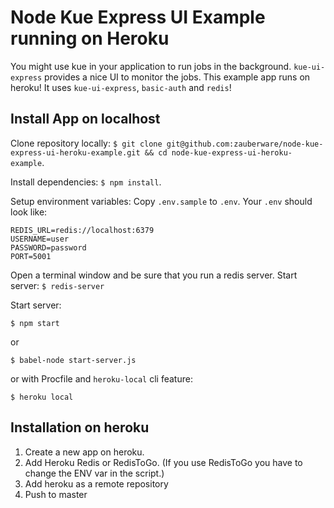 # Node Kue Express UI Example running on Heroku

You might use kue in your application to run jobs in the background. `kue-ui-express` provides a nice UI to monitor the jobs. This example app runs on heroku! It uses `kue-ui-express`, `basic-auth` and `redis`!


## Install App on localhost

Clone repository locally:
`$ git clone git@github.com:zauberware/node-kue-express-ui-heroku-example.git && cd node-kue-express-ui-heroku-example`.

Install dependencies:
`$ npm install`.

Setup environment variables:
Copy `.env.sample` to `.env`. Your `.env` should look like:

```
REDIS_URL=redis://localhost:6379
USERNAME=user
PASSWORD=password
PORT=5001
```

Open a terminal window and be sure that you run a redis server. Start server:
`$ redis-server`

Start server:

`$ npm start`

or

`$ babel-node start-server.js`

or with Procfile and `heroku-local` cli feature:

`$ heroku local`


## Installation on heroku

1. Create a new app on heroku.
2. Add Heroku Redis or RedisToGo. (If you use RedisToGo you have to change the ENV var in the script.)
3. Add heroku as a remote repository
4. Push to master
